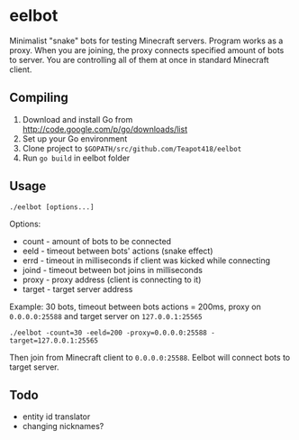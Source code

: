 eelbot
======

Minimalist "snake" bots for testing Minecraft servers. Program works as a proxy. When you are joining, the proxy connects specified amount of bots to server. You are controlling all of them at once in standard Minecraft client.

Compiling
---------

1. Download and install Go from http://code.google.com/p/go/downloads/list
2. Set up your Go environment
3. Clone project to `$GOPATH/src/github.com/Teapot418/eelbot`
4. Run `go build` in eelbot folder

Usage
-----

```
./eelbot [options...]
```

Options:
* count - amount of bots to be connected
* eeld - timeout between bots' actions (snake effect)
* errd - timeout in milliseconds if client was kicked while connecting
* joind - timeout between bot joins in milliseconds
* proxy - proxy address (client is connecting to it)
* target - target server address

Example: 30 bots, timeout between bots actions = 200ms, proxy on `0.0.0.0:25588` and target server on `127.0.0.1:25565`

```
./eelbot -count=30 -eeld=200 -proxy=0.0.0.0:25588 -target=127.0.0.1:25565
```

Then join from Minecraft client to `0.0.0.0:25588`. Eelbot will connect bots to target server.

Todo
----

* entity id translator
* changing nicknames?
